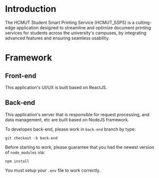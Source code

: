 # Introduction

The HCMUT Student Smart Printing Service (HCMUT_SSPS) is a cutting-edge application designed to streamline and optimize document printing services for students across the university's campuses, by integrating advanced features and ensuring seamless usability.

# Framework

## Front-end

This application's UI/UX is built based on ReactJS.

## Back-end

This application's server that is responsible for request processing, and data management, etc are built based on NodeJS framework.

To developes back-end, please work in `back-end` branch by type:

```
git checkout -b back-end
```

Before starting to work, please guarantee that you had the newest version of `node_modules` via:

```
npm install
```

You must setup your `.env` file to work correctly.